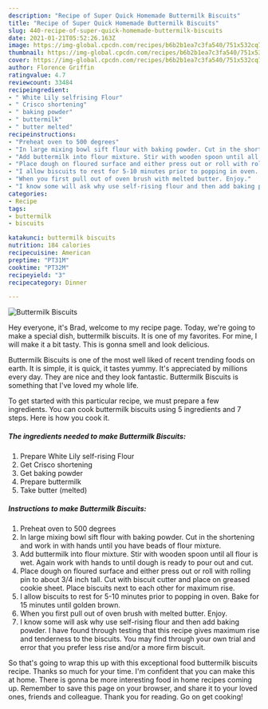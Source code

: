 ```yaml
---
description: "Recipe of Super Quick Homemade Buttermilk Biscuits"
title: "Recipe of Super Quick Homemade Buttermilk Biscuits"
slug: 440-recipe-of-super-quick-homemade-buttermilk-biscuits
date: 2021-01-21T05:52:26.163Z
image: https://img-global.cpcdn.com/recipes/b6b2b1ea7c3fa540/751x532cq70/buttermilk-biscuits-recipe-main-photo.jpg
thumbnail: https://img-global.cpcdn.com/recipes/b6b2b1ea7c3fa540/751x532cq70/buttermilk-biscuits-recipe-main-photo.jpg
cover: https://img-global.cpcdn.com/recipes/b6b2b1ea7c3fa540/751x532cq70/buttermilk-biscuits-recipe-main-photo.jpg
author: Florence Griffin
ratingvalue: 4.7
reviewcount: 33484
recipeingredient:
- " White Lily selfrising Flour"
- " Crisco shortening"
- " baking powder"
- " buttermilk"
- " butter melted"
recipeinstructions:
- "Preheat oven to 500 degrees"
- "In large mixing bowl sift flour with baking powder. Cut in the shortening and work in with hands until you have beads of flour mixture."
- "Add buttermilk into flour mixture. Stir with wooden spoon until all flour is wet. Again work with hands to until dough is ready to pour out and cut."
- "Place dough on floured surface and either press out or roll with rolling pin to about 3/4 inch tall. Cut with biscuit cutter and place on greased cookie sheet. Place biscuits next to each other for maximum rise."
- "I allow biscuits to rest for 5-10 minutes prior to popping in oven. Bake for 15 minutes until golden brown."
- "When you first pull out of oven brush with melted butter. Enjoy."
- "I know some will ask why use self-rising flour and then add baking powder. I have found through testing that this recipe gives maximum rise and tenderness to the biscuits. You may find through your own trial and error that you prefer less rise and/or a more firm biscuit."
categories:
- Recipe
tags:
- buttermilk
- biscuits

katakunci: buttermilk biscuits 
nutrition: 184 calories
recipecuisine: American
preptime: "PT31M"
cooktime: "PT32M"
recipeyield: "3"
recipecategory: Dinner

---
```



![Buttermilk Biscuits](https://img-global.cpcdn.com/recipes/b6b2b1ea7c3fa540/751x532cq70/buttermilk-biscuits-recipe-main-photo.jpg)

Hey everyone, it's Brad, welcome to my recipe page. Today, we're going to make a special dish, buttermilk biscuits. It is one of my favorites. For mine, I will make it a bit tasty. This is gonna smell and look delicious.



Buttermilk Biscuits is one of the most well liked of recent trending foods on earth. It is simple, it is quick, it tastes yummy. It's appreciated by millions every day. They are nice and they look fantastic. Buttermilk Biscuits is something that I've loved my whole life.


To get started with this particular recipe, we must prepare a few ingredients. You can cook buttermilk biscuits using 5 ingredients and 7 steps. Here is how you cook it.

<!--inarticleads1-->

##### The ingredients needed to make Buttermilk Biscuits:

1. Prepare  White Lily self-rising Flour
1. Get  Crisco shortening
1. Get  baking powder
1. Prepare  buttermilk
1. Take  butter (melted)




<!--inarticleads2-->

##### Instructions to make Buttermilk Biscuits:

1. Preheat oven to 500 degrees
1. In large mixing bowl sift flour with baking powder. Cut in the shortening and work in with hands until you have beads of flour mixture.
1. Add buttermilk into flour mixture. Stir with wooden spoon until all flour is wet. Again work with hands to until dough is ready to pour out and cut.
1. Place dough on floured surface and either press out or roll with rolling pin to about 3/4 inch tall. Cut with biscuit cutter and place on greased cookie sheet. Place biscuits next to each other for maximum rise.
1. I allow biscuits to rest for 5-10 minutes prior to popping in oven. Bake for 15 minutes until golden brown.
1. When you first pull out of oven brush with melted butter. Enjoy.
1. I know some will ask why use self-rising flour and then add baking powder. I have found through testing that this recipe gives maximum rise and tenderness to the biscuits. You may find through your own trial and error that you prefer less rise and/or a more firm biscuit.




So that's going to wrap this up with this exceptional food buttermilk biscuits recipe. Thanks so much for your time. I'm confident that you can make this at home. There is gonna be more interesting food in home recipes coming up. Remember to save this page on your browser, and share it to your loved ones, friends and colleague. Thank you for reading. Go on get cooking!
